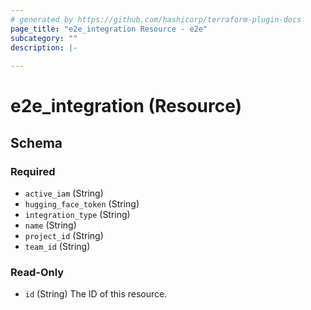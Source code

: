 ```yaml
---
# generated by https://github.com/hashicorp/terraform-plugin-docs
page_title: "e2e_integration Resource - e2e"
subcategory: ""
description: |-
  
---
```


# e2e_integration (Resource)





<!-- schema generated by tfplugindocs -->
## Schema

### Required

- `active_iam` (String)
- `hugging_face_token` (String)
- `integration_type` (String)
- `name` (String)
- `project_id` (String)
- `team_id` (String)

### Read-Only

- `id` (String) The ID of this resource.
